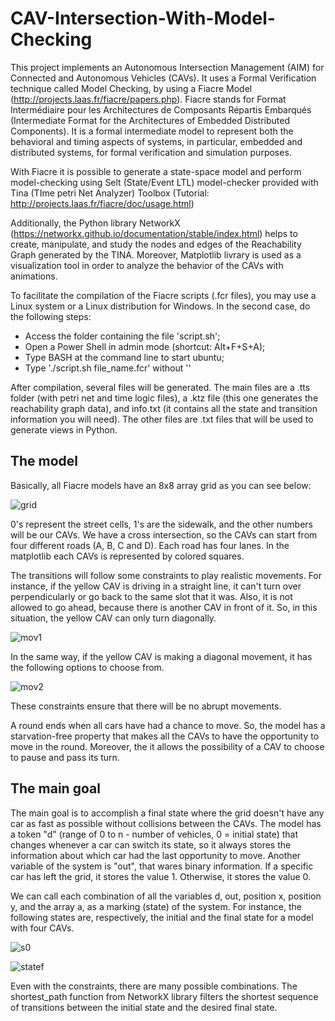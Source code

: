 # CAV-Intersection-With-Model-Checking
This project implements an Autonomous Intersection Management (AIM) for Connected and Autonomous Vehicles (CAVs). It uses a Formal Verification technique called Model Checking, by using a Fiacre Model (http://projects.laas.fr/fiacre/papers.php). Fiacre stands for Format Intermédiaire pour les Architectures de Composants Répartis Embarqués (Intermediate Format for the Architectures of Embedded Distributed Components). It is a formal intermediate model to represent both the behavioral and timing aspects of systems, in particular, embedded and distributed systems, for formal verification and simulation purposes.

With Fiacre it is possible to generate a state-space model and perform model-checking using Selt (State/Event LTL) model-checker provided with Tina (TIme petri Net Analyzer) Toolbox (Tutorial: http://projects.laas.fr/fiacre/doc/usage.html)

Additionally, the Python library NetworkX (https://networkx.github.io/documentation/stable/index.html) helps to create, manipulate, and study the nodes and edges of the Reachability Graph generated by the TINA. Moreover, Matplotlib livrary is used as a visualization tool in order to analyze the behavior of the CAVs with animations.

To facilitate the compilation of the Fiacre scripts (.fcr files), you may use a Linux system or a Linux distribution for Windows. In the second case, do the following steps:

- Access the folder containing the file 'script.sh'; 
- Open a Power Shell in admin mode (shortcut: Alt+F+S+A);
- Type BASH at the command line to start ubuntu; 
- Type './script.sh file_name.fcr' without ''

After compilation, several files will be generated. The main files are a .tts folder (with petri net and time logic files), a .ktz file (this one generates the reachability graph data), and info.txt (it contains all the state and transition information you will need). The other files are .txt files that will be used to generate views in Python.

## The model

Basically, all Fiacre models have an 8x8 array grid as you can see below:

![grid](https://user-images.githubusercontent.com/50747436/66518370-72f5b500-eabb-11e9-9360-ee2aeeb87d89.png)

0's represent the street cells, 1's are the sidewalk, and the other numbers will be our CAVs. We have a cross intersection, so the CAVs can start from four different roads (A, B, C and D). Each road has four lanes. In the matplotlib each CAVs is represented by colored squares.

The transitions will follow some constraints to play realistic movements. For instance, if the yellow CAV is driving in a straight line, it can't turn over perpendicularly or go back to the same slot that it was. Also, it is not allowed to go ahead, because there is another CAV in front of it.  So, in this situation, the yellow CAV can only turn diagonally.

![mov1](https://user-images.githubusercontent.com/50747436/66520083-e220d880-eabe-11e9-957f-1353b0c2255a.png)

In the same way, if the yellow CAV is making a diagonal movement, it has the following options to choose from.

![mov2](https://user-images.githubusercontent.com/50747436/66580991-b0a71c00-eb55-11e9-971d-d9db89fa0492.png)

These constraints ensure that there will be no abrupt movements.

A round ends when all cars have had a chance to move. So, the model has a starvation-free property that makes all the CAVs to have the opportunity to move in the round. Moreover, the it allows the possibility of a CAV to choose to pause and pass its turn.

## The main goal

The main goal is to accomplish a final state where the grid doesn't have any car as fast as possible without collisions between the CAVs. The model has a token "d" (range of 0 to n - number of vehicles, 0 = initial state) that changes whenever a car can switch its state, so it always stores the information about which car had the last opportunity to move. Another variable of the system is "out", that wares binary information. If a specific car has left the grid, it stores the value 1. Otherwise, it stores the value 0.

We can call each combination of all the variables d,  out, position x, position y, and the array a, as a marking (state) of the system. For instance, the following states are, respectively, the initial and the final state for a model with four CAVs.

![s0](https://user-images.githubusercontent.com/50747436/66580992-b0a71c00-eb55-11e9-8eb7-9314e6b50063.png)

![statef](https://user-images.githubusercontent.com/50747436/66580990-b00e8580-eb55-11e9-9bf2-c4788d61c7f8.JPG)

Even with the constraints, there are many possible combinations. The shortest_path function from NetworkX library filters the shortest sequence of transitions between the initial state and the desired final state.



